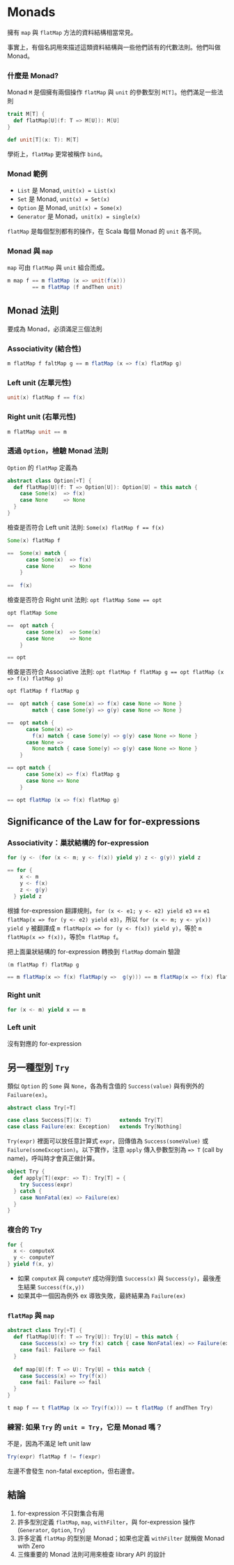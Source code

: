 # Monads

擁有 `map` 與 `flatMap` 方法的資料結構相當常見。

事實上，有個名詞用來描述這類資料結構與一些他們該有的代數法則。他們叫做 Monad。

### 什麼是 Monad?

Monad `M` 是個擁有兩個操作 `flatMap` 與 `unit` 的參數型別 `M[T]`。他們滿足一些法則

```scala
trait M[T] {
  def flatMap[U](f: T => M[U]): M[U]
}

def unit[T](x: T): M[T]
```

學術上，`flatMap` 更常被稱作 `bind`。

### Monad 範例

- `List` 是 Monad, `unit(x) = List(x)`
- `Set` 是 Monad, `unit(x) = Set(x)`
- `Option` 是 Monad, `unit(x) = Some(x)`
- `Generator` 是 Monad，`unit(x) = single(x)`

`flatMap` 是每個型別都有的操作，在 Scala 每個 Monad 的 `unit` 各不同。

### Monad 與 `map`
`map` 可由 `flatMap` 與 `unit` 組合而成。


```scala
m map f == m flatMap (x => unit(f(x)))
        == m flatMap (f andThen unit)
```

## Monad 法則

要成為 Monad，必須滿足三個法則

### Associativity (結合性)
```scala
m flatMap f faltMap g == m flatMap (x => f(x) flatMap g)
```

### Left unit (左單元性)
```scala
unit(x) flatMap f == f(x)
```

### Right unit (右單元性)
```scala
m flatMap unit == m
```

### 透過 `Option`，檢驗 Monad 法則

`Option` 的 `flatMap` 定義為
```scala
abstract class Option[+T] {
  def flatMap[U](f: T => Option[U]): Option[U] = this match {
    case Some(x)  => f(x)
    case None     => None
  }
}
```

檢查是否符合 Left unit 法則: `Some(x) flatMap f == f(x)`
```scala
Some(x) flatMap f

==  Some(x) match {
      case Some(x)  => f(x)
      case None     => None
    }
    
==  f(x)
```

檢查是否符合 Right unit 法則: `opt flatMap Some == opt`
```scala
opt flatMap Some

==  opt match {
      case Some(x)  => Some(x)
      case None     => None
    }

== opt
```

檢查是否符合 Associative 法則: `opt flatMap f flatMap g == opt flatMap (x => f(x) flatMap g)`
```scala
opt flatMap f flatMap g

==  opt match { case Some(x) => f(x) case None => None }
        match { case Some(y) => g(y) case None => None }

==  opt match {
      case Some(x) =>
        f(x) match { case Some(y) => g(y) case None => None }
      case None =>
        None match { case Some(y) => g(y) case None => None }
    }

== opt match {
      case Some(x) => f(x) flatMap g
      case None => None
    }

== opt flatMap (x => f(x) flatMap g)
```

## Significance of the Law for for-expressions

### Associativity：巢狀結構的 for-expression
```scala
for (y <- (for (x <- m; y <- f(x)) yield y) z <- g(y)) yield z

== for {
    x <- m
    y <- f(x)
    z <- g(y)
  } yield z
```

根據 for-expression 翻譯規則，`for (x <- e1; y <- e2) yield e3` == `e1 flatMap(x => for (y <- e2) yield e3)`，所以 `for (x <- m; y <- y(x)) yield y` 被翻譯成 `m flatMap(x => for (y <- f(x)) yield y)`，等於 `m flatMap(x => f(x))`，等於`m flatMap f`。

把上面巢狀結構的 for-expression 轉換到 `flatMap` domain 驗證
```scala
(m flatMap f) flatMap g

== m flatMap(x => f(x) flatMap(y =>  g(y))) == m flatMap(x => f(x) flatMap g)
```

### Right unit

```scala
for (x <- m) yield x == m
```

### Left unit

沒有對應的 for-expression

## 另一種型別 `Try`

類似 `Option` 的 `Some` 與 `None`，各為有含值的 `Success(value)` 與有例外的 `Failuare(ex)`。

```scala
abstract class Try[+T]

case class Success[T](x: T)         extends Try[T]
case class Failure(ex: Exception)   extends Try[Nothing]
```

`Try(expr)` 裡面可以放任意計算式 `expr`，回傳值為 `Success(someValue)` 或 `Failure(someException)`。以下實作，注意 `apply` 傳入參數型別為 `=> T` (call by name)，呼叫時才會真正做計算。
```scala
object Try {
  def apply[T](expr: => T): Try[T] = {
    try Success(expr)
  } catch {
    case NonFatal(ex) => Failure(ex)
  }
}
```

### 複合的 Try
```scala
for {
  x <- computeX
  y <- computeY
} yield f(x, y)
```

- 如果 `computeX` 與 `computeY` 成功得到值 `Success(x)` 與 `Success(y)`，最後產生結果 `Success(f(x,y))`
- 如果其中一個因為例外 ex 導致失敗，最終結果為 `Failure(ex)`

### `flatMap` 與 `map`

```scala
abstract class Try[+T] {
  def flatMap[U](f: T => Try[U]): Try[U] = this match {
    case Success(x) => try f(x) catch { case NonFatal(ex) => Failure(ex) }
    case fail: Failure => fail
  }
  
  def map[U](f: T => U): Try[U] = this match {
    case Success(x) => Try(f(x))
    case fail: Failure => fail
  }
}
```

```scala
t map f == t flatMap (x => Try(f(x))) == t flatMap (f andThen Try)
```

### 練習: 如果 `Try` 的 `unit = Try`，它是 Monad 嗎？

不是，因為不滿足 left unit law

```scala
Try(expr) flatMap f != f(expr)
```

左邊不會發生 non-fatal exception，但右邊會。

## 結論

1. for-expression 不只對集合有用
2. 許多型別定義 `flatMap`, `map`, `withFilter`，與 for-expression 操作 (`Generator`, `Option`, `Try`)
3. 許多定義 `flatMap` 的型別是 Monad；如果也定義 `withFilter` 就稱做 Monad with Zero
4. 三條重要的 Monad 法則可用來檢查 library API 的設計
